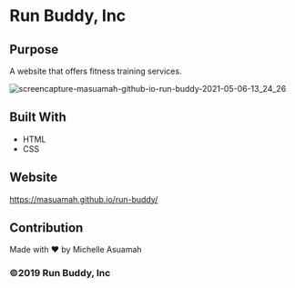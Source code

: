 # Run Buddy, Inc

## Purpose
A website that offers fitness training services. 

![screencapture-masuamah-github-io-run-buddy-2021-05-06-13_24_26](https://user-images.githubusercontent.com/77217156/117341329-f7631200-ae6f-11eb-81fe-d9e4276aa0c2.png)

## Built With
* HTML
* CSS

## Website
https://masuamah.github.io/run-buddy/

## Contribution
Made with ❤️ by Michelle Asuamah

### ©️2019 Run Buddy, Inc 
